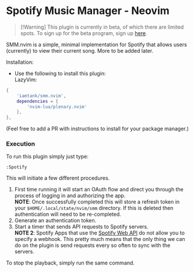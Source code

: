 # Spotify Music Manager - Neovim

> [!Warning] This plugin is currently in beta, of which there are limited spots. To sign up for the beta program, sign up [here](https://www.surveymonkey.com/r/FQSSS57).  

SMM.nvim is a simple, minimal implementation for Spotify that allows users (currently) to view their current song. More to be added later.

Installation:
- Use the following to install this plugin:  
LazyVim:  
```lua
{
    'iamtank/smm.nvim',
    dependencies = {
        'nvim-lua/plenary.nvim'
    },
},
```

(Feel free to add a PR with instructions to install for your package manager.)


### Execution
To run this plugin simply just type:
```
:Spotify
```

This will initiate a few different procedures.  
1. First time running it will start an OAuth flow and direct you through the process of logging in and authorizing the app.  
   **NOTE**: Once successfully completed this will store a refresh token in your `$HOME/.local/state/nvim/smm` directory. If this is deleted then authentication will need to be re-completed.  
1. Generate an authentication token.
1. Start a timer that sends API requests to Spotify servers.  
   **NOTE 2**: Spotify Apps that use the [Spotify Web API](https://developer.spotify.com/documentation/web-api) do not allow you to specify a webhook. This pretty much means that the only thing we can do on the plugin is send requests every so often to sync with the servers.

To stop the playback, simply run the same command.
